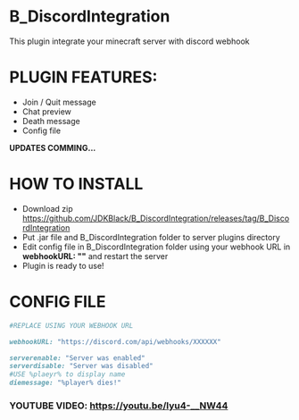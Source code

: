 # B_DiscordIntegration
This plugin integrate your minecraft server with discord webhook

# PLUGIN FEATURES:

- Join / Quit message
- Chat preview
- Death message
- Config file

**UPDATES COMMING...**

# HOW TO INSTALL

- Download zip https://github.com/JDKBlack/B_DiscordIntegration/releases/tag/B_DiscordIntegration
- Put .jar file and B_DiscordIntegration folder to server plugins directory 
- Edit config file in B_DiscordIntegration folder using your webhook URL in **webhookURL: ""** and restart the server 
- Plugin is ready to use!

# CONFIG FILE
```ruby
#REPLACE USING YOUR WEBHOOK URL

webhookURL: "https://discord.com/api/webhooks/XXXXXX"

serverenable: "Server was enabled"
serverdisable: "Server was disabled"
#USE %plaeyr% to display name
diemessage: "%player% dies!"
```

### YOUTUBE VIDEO: https://youtu.be/lyu4-__NW44

